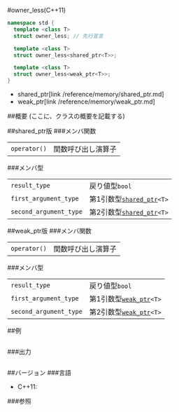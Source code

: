 #owner_less(C++11)
```cpp
namespace std {
  template <class T>
  struct owner_less; // 先行宣言

  template <class T>
  struct owner_less<shared_ptr<T>>;

  template <class T>
  struct owner_less<weak_ptr<T>>;
}
```
* shared_ptr[link /reference/memory/shared_ptr.md]
* weak_ptr[link /reference/memory/weak_ptr.md]

##概要
(ここに、クラスの概要を記載する)


##shared_ptr版
###メンバ関数

| | |
|-------------------------|-----------------------------|
| `operator()` | 関数呼び出し演算子 |

###メンバ型

| | |
|-----------------------------------|--------------------------------------------------------------------------------------------------------------------------|
| `result_type` | 戻り値型`bool` |
| `first_argument_type` | 第1引数型[`shared_ptr`](/reference/memory/shared_ptr.md)`<T>` |
| `second_argument_type` | 第2引数型[`shared_ptr`](/reference/memory/shared_ptr.md)`<T>` |

##weak_ptr版
###メンバ関数

| | |
|--------------------------------------------------------------------------------------------------------|-----------------------------------------------------------------------|
| `operator()` | 関数呼び出し演算子 |

###メンバ型

| | |
|-----------------------------------|----------------------------------------------------------------------------------------------------------------------|
| `result_type` | 戻り値型`bool` |
| `first_argument_type` | 第1引数型[`weak_ptr`](/reference/memory/weak_ptr.md)`<T>` |
| `second_argument_type` | 第2引数型[`weak_ptr`](/reference/memory/weak_ptr.md)`<T>` |


##例
```cpp
```

###出力
```
```

##バージョン
###言語
- C++11:

###参照

